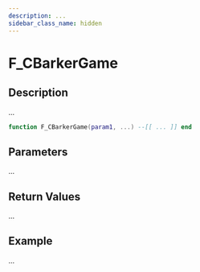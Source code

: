 ```yaml
---
description: ...
sidebar_class_name: hidden
---
```


# F_CBarkerGame

## Description

...

```lua
function F_CBarkerGame(param1, ...) --[[ ... ]] end
```

## Parameters

...

## Return Values

...

## Example

...

